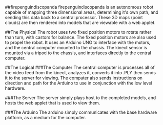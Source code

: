 ##firepenguindiscopanda
firepenguindiscopanda is an autonomous robot capable of mapping three dimensional areas, determining it's own path, and
sending this data back to a central processor. These 3D maps (point clouds) are then rendered into models that are viewable
with a web applet.

##The Physical
The robot uses two fixed position motors to rotate rather than turn, with castors for balance. The fixed position motors are 
also used to propel the robot. It uses an Arduino UNO to interface with the motors, and the central computer mounted to the
chassis. The kinect sensor is mounted via a tripod to the chassis, and interfaces directly to the central computer.

##The Logical
###The Computer
The central computer is processes all of the video feed from the kinect, analyzes it, converts it into .PLY then sends it to the
server for viewing. The computer also sends instructions on direction and path for the Arduino to use in conjunction with the
low level hardware.

###The Server
The server simply plays host to the completed models, and hosts the web applet that is used to view them.

###The Arduino
The arduino simply communicates with the base hardware platform, as a medium for the computer.